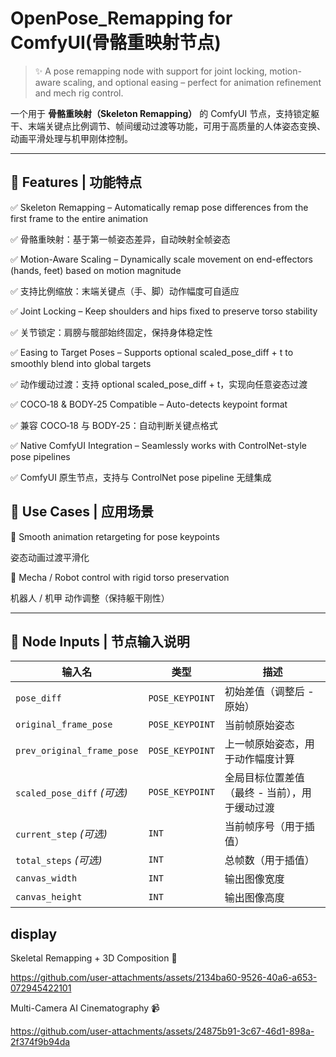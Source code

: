 # OpenPose_Remapping for ComfyUI(骨骼重映射节点)

> ✨ A pose remapping node with support for joint locking, motion-aware scaling, and optional easing – perfect for animation refinement and mech rig control.

一个用于 **骨骼重映射（Skeleton Remapping）** 的 ComfyUI 节点，支持锁定躯干、末端关键点比例调节、帧间缓动过渡等功能，可用于高质量的人体姿态变换、动画平滑处理与机甲刚体控制。

---

🧠 Features | 功能特点
---

✅ Skeleton Remapping – Automatically remap pose differences from the first frame to the entire animation

✅ 骨骼重映射：基于第一帧姿态差异，自动映射全帧姿态

✅ Motion-Aware Scaling – Dynamically scale movement on end-effectors (hands, feet) based on motion magnitude

✅ 支持比例缩放：末端关键点（手、脚）动作幅度可自适应

✅ Joint Locking – Keep shoulders and hips fixed to preserve torso stability

✅ 关节锁定：肩膀与髋部始终固定，保持身体稳定性

✅ Easing to Target Poses – Supports optional scaled_pose_diff + t to smoothly blend into global targets

✅ 动作缓动过渡：支持 optional scaled_pose_diff + t，实现向任意姿态过渡

✅ COCO‑18 & BODY‑25 Compatible – Auto-detects keypoint format

✅ 兼容 COCO‑18 与 BODY‑25：自动判断关键点格式

✅ Native ComfyUI Integration – Seamlessly works with ControlNet-style pose pipelines

✅ ComfyUI 原生节点，支持与 ControlNet pose pipeline 无缝集成

🚀 Use Cases | 应用场景
---
🔄 Smooth animation retargeting for pose keypoints

姿态动画过渡平滑化

🤖 Mecha / Robot control with rigid torso preservation

机器人 / 机甲 动作调整（保持躯干刚性）


---

## 🔧 Node Inputs | 节点输入说明

| 输入名                | 类型              | 描述 |
|---------------------|------------------|------|
| `pose_diff`         | `POSE_KEYPOINT`  | 初始差值（调整后 - 原始） |
| `original_frame_pose` | `POSE_KEYPOINT` | 当前帧原始姿态 |
| `prev_original_frame_pose` | `POSE_KEYPOINT` | 上一帧原始姿态，用于动作幅度计算 |
| `scaled_pose_diff` *(可选)* | `POSE_KEYPOINT` | 全局目标位置差值（最终 - 当前），用于缓动过渡 |
| `current_step` *(可选)*     | `INT`          | 当前帧序号（用于插值） |
| `total_steps` *(可选)*      | `INT`          | 总帧数（用于插值） |
| `canvas_width`       | `INT`           | 输出图像宽度 |
| `canvas_height`      | `INT`           | 输出图像高度 |


## display

Skeletal Remapping +  3D Composition 🦴



https://github.com/user-attachments/assets/2134ba60-9526-40a6-a653-072945422101




Multi-Camera AI Cinematography 📹






https://github.com/user-attachments/assets/24875b91-3c67-46d1-898a-2f374f9b94da








